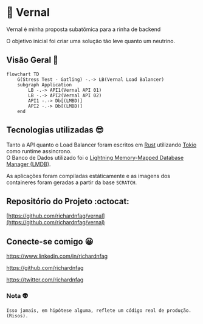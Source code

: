 # :blossom:	Vernal


Vernal é minha proposta subatômica para a rinha de backend

O objetivo inicial foi criar uma solução tão leve quanto um neutrino.

## Visão Geral :eyes:


```mermaid
flowchart TD
    G(Stress Test - Gatling) -.-> LB(Vernal Load Balancer)
    subgraph Application
        LB -.-> API1(Vernal API 01)
        LB -.-> API2(Vernal API 02)
        API1 -.-> Db[(LMBD)]
        API2 -.-> Db[(LMBD)]
    end
```

## Tecnologias utilizadas :sunglasses:


Tanto a API quanto o Load Balancer foram escritos em [Rust](https://www.rust-lang.org/) utilizando [Tokio](https://tokio.rs/) como runtime assincrono.  
O Banco de Dados utilizado foi o [Lightning Memory-Mapped Database Manager (LMDB)](https://www.symas.com/lmdb).

As aplicações foram compiladas estáticamente e as imagens dos containeres foram geradas a partir da base `SCRATCH`.


## Repositório do Projeto :octocat:

[https://github.com/richardnfag/vernal](https://github.com/richardnfag/vernal)




## Conecte-se comigo :grinning:	

https://www.linkedin.com/in/richardnfag

https://github.com/richardnfag

https://twitter.com/richardnfag

### Nota :alien:

    Isso jamais, em hipótese alguma, reflete um código real de produção. (Risos).
